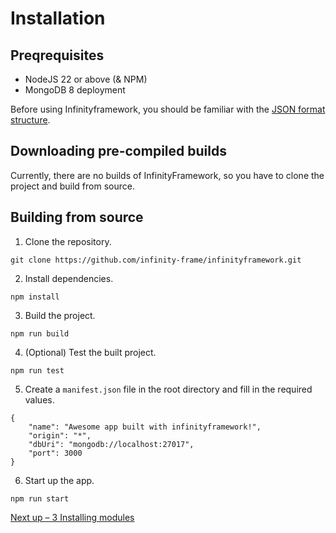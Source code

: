 <h1>Installation</h1>

## Preqrequisites

- NodeJS 22 or above (& NPM)
- MongoDB 8 deployment

Before using Infinityframework, you should be familiar with the [JSON format structure](https://developer.mozilla.org/en-US/docs/Learn_web_development/Core/Scripting/JSON).

## Downloading pre-compiled builds

Currently, there are no builds of InfinityFramework, so you have to clone the project and build from source.

## Building from source

1. Clone the repository.

```
git clone https://github.com/infinity-frame/infinityframework.git
```

2. Install dependencies.

```
npm install
```

3. Build the project.

```
npm run build
```

4. (Optional) Test the built project.

```
npm run test
```

5. Create a `manifest.json` file in the root directory and fill in the required values.

```
{
	"name": "Awesome app built with infinityframework!",
	"origin": "*",
	"dbUri": "mongodb://localhost:27017",
	"port": 3000
}
```

6. Start up the app.

```
npm run start
```

[Next up – 3 Installing modules]()
